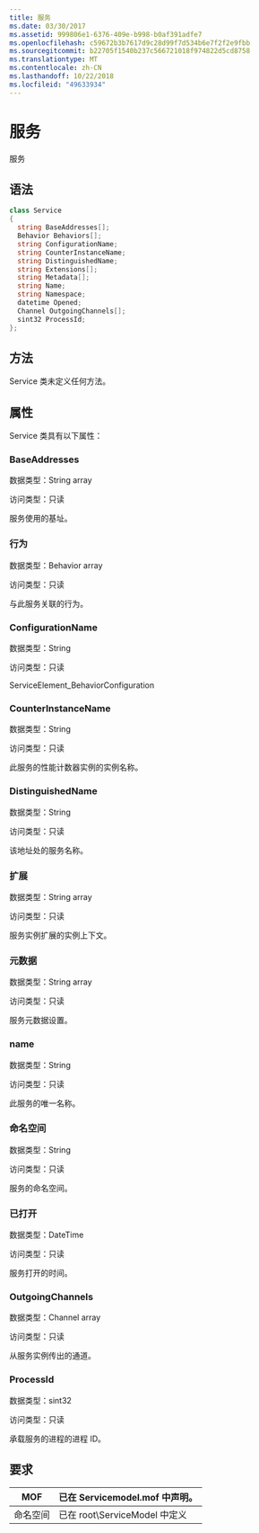 ```yaml
---
title: 服务
ms.date: 03/30/2017
ms.assetid: 999806e1-6376-409e-b998-b0af391adfe7
ms.openlocfilehash: c59672b3b7617d9c28d99f7d534b6e7f2f2e9fbb
ms.sourcegitcommit: b22705f1540b237c566721018f974822d5cd8758
ms.translationtype: MT
ms.contentlocale: zh-CN
ms.lasthandoff: 10/22/2018
ms.locfileid: "49633934"
---
```

# <a name="service"></a>服务
服务  
  
## <a name="syntax"></a>语法  
  
```csharp
class Service  
{  
  string BaseAddresses[];  
  Behavior Behaviors[];  
  string ConfigurationName;  
  string CounterInstanceName;  
  string DistinguishedName;  
  string Extensions[];  
  string Metadata[];  
  string Name;  
  string Namespace;  
  datetime Opened;  
  Channel OutgoingChannels[];  
  sint32 ProcessId;  
};  
```  
  
## <a name="methods"></a>方法  
 Service 类未定义任何方法。  
  
## <a name="properties"></a>属性  
 Service 类具有以下属性：  
  
### <a name="baseaddresses"></a>BaseAddresses  
 数据类型：String array  
  
 访问类型：只读  
  
 服务使用的基址。  
  
### <a name="behaviors"></a>行为  
 数据类型：Behavior array  
  
 访问类型：只读  
  
 与此服务关联的行为。  
  
### <a name="configurationname"></a>ConfigurationName  
 数据类型：String  
  
 访问类型：只读  
  
 ServiceElement_BehaviorConfiguration  
  
### <a name="counterinstancename"></a>CounterInstanceName  
 数据类型：String  
  
 访问类型：只读  
  
 此服务的性能计数器实例的实例名称。  
  
### <a name="distinguishedname"></a>DistinguishedName  
 数据类型：String  
  
 访问类型：只读  
  
 该地址处的服务名称。  
  
### <a name="extensions"></a>扩展  
 数据类型：String array  
  
 访问类型：只读  
  
 服务实例扩展的实例上下文。  
  
### <a name="metadata"></a>元数据  
 数据类型：String array  
  
 访问类型：只读  
  
 服务元数据设置。  
  
### <a name="name"></a>name  
 数据类型：String  
  
 访问类型：只读  
  
 此服务的唯一名称。  
  
### <a name="namespace"></a>命名空间  
 数据类型：String  
  
 访问类型：只读  
  
 服务的命名空间。  
  
### <a name="opened"></a>已打开  
 数据类型：DateTime  
  
 访问类型：只读  
  
 服务打开的时间。  
  
### <a name="outgoingchannels"></a>OutgoingChannels  
 数据类型：Channel array  
  
 访问类型：只读  
  
 从服务实例传出的通道。  
  
### <a name="processid"></a>ProcessId  
 数据类型：sint32  
  
 访问类型：只读  
  
 承载服务的进程的进程 ID。  
  
## <a name="requirements"></a>要求  
  
|MOF|已在 Servicemodel.mof 中声明。|  
|---------|-----------------------------------|  
|命名空间|已在 root\ServiceModel 中定义|
